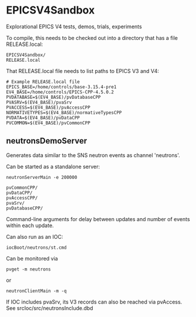 EPICSV4Sandbox
==============

Explorational EPICS V4 tests, demos, trials, experiments

To compile, this needs to be checked out into a directory that has a file RELEASE.local:

    EPICSV4Sandbox/
    RELEASE.local

That RELEASE.local file needs to list paths to EPICS V3 and V4:

    # Example RELEASE.local file
    EPICS_BASE=/home/controls/base-3.15.4-pre1
    EV4_BASE=/home/controls/EPICS-CPP-4.5.0.2
    PVDATABASE=$(EV4_BASE)/pvDatabaseCPP
    PVASRV=$(EV4_BASE)/pvaSrv
    PVACCESS=$(EV4_BASE)/pvAccessCPP
    NORMATIVETYPES=$(EV4_BASE)/normativeTypesCPP
    PVDATA=$(EV4_BASE)/pvDataCPP
    PVCOMMON=$(EV4_BASE)/pvCommonCPP


neutronsDemoServer
------------------
Generates data similar to the SNS neutron events as channel 'neutrons'.

Can be started as a standalone server:

    neutronServerMain -e 200000

    pvCommonCPP/
    pvDataCPP/
    pvAccessCPP/
    pvaSrv/
    pvDatabaseCPP/

Command-line arguments for delay between updates and number of events within each update.

Can also run as an IOC:

    iocBoot/neutrons/st.cmd

Can be monitored via

    pvget -m neutrons
    
or

    neutronClientMain -m -q
    
If IOC includes pvaSrv, its V3 records can also be reached via pvAccess.
See srcIoc/src/neutronsInclude.dbd

